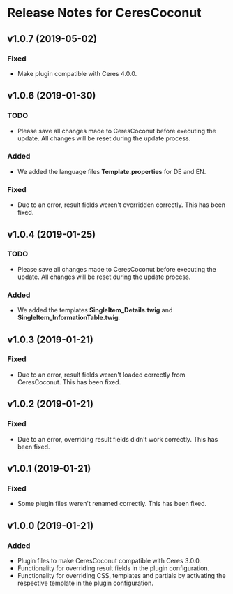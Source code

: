 # Release Notes for CeresCoconut

## v1.0.7 (2019-05-02)

### Fixed

- Make plugin compatible with Ceres 4.0.0.

## v1.0.6 (2019-01-30)

### TODO

- Please save all changes made to CeresCoconut before executing the update. All changes will be reset during the update process.

### Added

- We added the language files **Template.properties** for DE and EN.

### Fixed

- Due to an error, result fields weren't overridden correctly. This has been fixed.

## v1.0.4 (2019-01-25)

### TODO

- Please save all changes made to CeresCoconut before executing the update. All changes will be reset during the update process.

### Added

- We added the templates **SingleItem_Details.twig** and **SingleItem_InformationTable.twig**.

## v1.0.3 (2019-01-21)

### Fixed

- Due to an error, result fields weren't loaded correctly from CeresCoconut. This has been fixed.

## v1.0.2 (2019-01-21)

### Fixed

- Due to an error, overriding result fields didn't work correctly. This has been fixed.

## v1.0.1 (2019-01-21)

### Fixed

- Some plugin files weren't renamed correctly. This has been fixed.

## v1.0.0 (2019-01-21)

### Added

- Plugin files to make CeresCoconut compatible with Ceres 3.0.0.
- Functionality for overriding result fields in the plugin configuration.
- Functionality for overriding CSS, templates and partials by activating the respective template in the plugin configuration.
